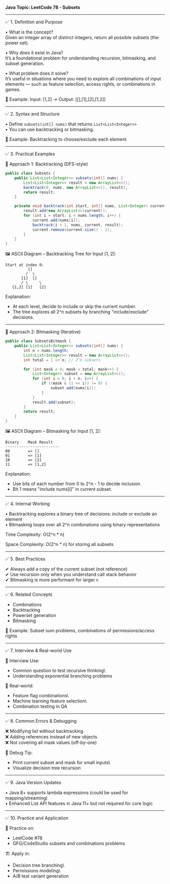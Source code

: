 **Java Topic: LeetCode 78 - Subsets**

---

✅ 1. Definition and Purpose

• What is the concept?\
Given an integer array of distinct integers, return all possible subsets (the power set).

• Why does it exist in Java?\
It’s a foundational problem for understanding recursion, bitmasking, and subset generation.

• What problem does it solve?\
It’s useful in situations where you need to explore all combinations of input elements — such as feature selection, access rights, or combinations in games.

🧠 Example: Input: [1,2] → Output: [[],[1],[2],[1,2]]

---

✅ 2. Syntax and Structure

• Define `subsets(int[] nums)` that returns `List<List<Integer>>`\
• You can use backtracking or bitmasking.

🧠 Example: Backtracking to choose/exclude each element

---

✅ 3. Practical Examples

🔹 Approach 1: Backtracking (DFS-style)

```java
public class Subsets {
    public List<List<Integer>> subsets(int[] nums) {
        List<List<Integer>> result = new ArrayList<>();
        backtrack(0, nums, new ArrayList<>(), result);
        return result;
    }

    private void backtrack(int start, int[] nums, List<Integer> current, List<List<Integer>> result) {
        result.add(new ArrayList<>(current));
        for (int i = start; i < nums.length; i++) {
            current.add(nums[i]);
            backtrack(i + 1, nums, current, result);
            current.remove(current.size() - 1);
        }
    }
}
```

🖼️ ASCII Diagram – Backtracking Tree for Input [1, 2]:

```
Start at index 0:
          []
         /  \
       [1]  []
       / \     \
   [1,2] [1]   [2]
```
Explanation:
- At each level, decide to include or skip the current number.
- The tree explores all 2^n subsets by branching "include/exclude" decisions.

---

🔹 Approach 2: Bitmasking (Iterative)

```java
public class SubsetsBitmask {
    public List<List<Integer>> subsets(int[] nums) {
        int n = nums.length;
        List<List<Integer>> result = new ArrayList<>();
        int total = 1 << n; // 2^n subsets

        for (int mask = 0; mask < total; mask++) {
            List<Integer> subset = new ArrayList<>();
            for (int i = 0; i < n; i++) {
                if ((mask & (1 << i)) != 0) {
                    subset.add(nums[i]);
                }
            }
            result.add(subset);
        }
        return result;
    }
}
```

🖼️ ASCII Diagram – Bitmasking for Input [1, 2]:

```
Binary    Mask Result
------------------------
00        => []
01        => [1]
10        => [2]
11        => [1,2]
```
Explanation:
- Use bits of each number from 0 to 2^n - 1 to decide inclusion.
- Bit 1 means "include nums[i]" in current subset.

---

✅ 4. Internal Working

• Backtracking explores a binary tree of decisions: include or exclude an element\
• Bitmasking loops over all 2^n combinations using binary representations

Time Complexity: O(2^n * n)

Space Complexity: O(2^n * n) for storing all subsets

---

✅ 5. Best Practices

✔ Always add a copy of the current subset (not reference)\
✔ Use recursion only when you understand call stack behavior\
✔ Bitmasking is more performant for larger `n`

---

✅ 6. Related Concepts

- Combinations
- Backtracking
- Powerset generation
- Bitmasking

🧠 Example: Subset sum problems, combinations of permissions/access rights

---

✅ 7. Interview & Real-world Use

🧠 Interview Use:
- Common question to test recursive thinking\
- Understanding exponential branching problems

🏢 Real-world:
- Feature flag combinations\
- Machine learning feature selection\
- Combination testing in QA

---

✅ 8. Common Errors & Debugging

❌ Modifying list without backtracking\
❌ Adding references instead of new objects\
❌ Not covering all mask values (off-by-one)

🧪 Debug Tip:
- Print current subset and mask for small inputs\
- Visualize decision tree recursion

---

✅ 9. Java Version Updates

• Java 8+ supports lambda expressions (could be used for mapping/streaming)\
• Enhanced List API features in Java 11+ but not required for core logic

---

✅ 10. Practice and Application

📝 Practice on:
- LeetCode #78
- GFG/CodeStudio subsets and combinations problems

🏗 Apply in:
- Decision tree branching\
- Permissions modeling\
- A/B test variant generation

